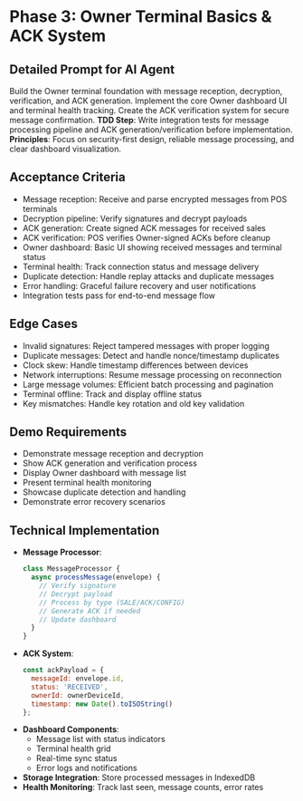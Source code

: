 # Phase 3: Owner Terminal Basics & ACK System

## Detailed Prompt for AI Agent
Build the Owner terminal foundation with message reception, decryption, verification, and ACK generation. Implement the core Owner dashboard UI and terminal health tracking. Create the ACK verification system for secure message confirmation. **TDD Step**: Write integration tests for message processing pipeline and ACK generation/verification before implementation. **Principles**: Focus on security-first design, reliable message processing, and clear dashboard visualization.

## Acceptance Criteria
- Message reception: Receive and parse encrypted messages from POS terminals
- Decryption pipeline: Verify signatures and decrypt payloads
- ACK generation: Create signed ACK messages for received sales
- ACK verification: POS verifies Owner-signed ACKs before cleanup
- Owner dashboard: Basic UI showing received messages and terminal status
- Terminal health: Track connection status and message delivery
- Duplicate detection: Handle replay attacks and duplicate messages
- Error handling: Graceful failure recovery and user notifications
- Integration tests pass for end-to-end message flow

## Edge Cases
- Invalid signatures: Reject tampered messages with proper logging
- Duplicate messages: Detect and handle nonce/timestamp duplicates
- Clock skew: Handle timestamp differences between devices
- Network interruptions: Resume message processing on reconnection
- Large message volumes: Efficient batch processing and pagination
- Terminal offline: Track and display offline status
- Key mismatches: Handle key rotation and old key validation

## Demo Requirements
- Demonstrate message reception and decryption
- Show ACK generation and verification process
- Display Owner dashboard with message list
- Present terminal health monitoring
- Showcase duplicate detection and handling
- Demonstrate error recovery scenarios

## Technical Implementation
- **Message Processor**:
  ```javascript
  class MessageProcessor {
    async processMessage(envelope) {
      // Verify signature
      // Decrypt payload
      // Process by type (SALE/ACK/CONFIG)
      // Generate ACK if needed
      // Update dashboard
    }
  }
  ```
- **ACK System**:
  ```javascript
  const ackPayload = {
    messageId: envelope.id,
    status: 'RECEIVED',
    ownerId: ownerDeviceId,
    timestamp: new Date().toISOString()
  };
  ```
- **Dashboard Components**:
  - Message list with status indicators
  - Terminal health grid
  - Real-time sync status
  - Error logs and notifications
- **Storage Integration**: Store processed messages in IndexedDB
- **Health Monitoring**: Track last seen, message counts, error rates
